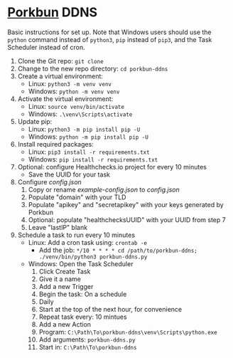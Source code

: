 # [Porkbun](https://www.porkbun.com/) DDNS

Basic instructions for set up. Note that Windows users should use the `python` command instead of `python3`, `pip` instead of `pip3`, and the Task Scheduler instead of cron.

1. Clone the Git repo: `git clone`
2. Change to the new repo directory: `cd porkbun-ddns`
3. Create a virtual environment:
	- Linux: `python3 -m venv venv`
	- Windows: `python -m venv venv`
4. Activate the virtual environment:
	- Linux: `source venv/bin/activate`
	- Windows: `.\venv\Scripts\activate`
5. Update pip:
	- Linux: `python3 -m pip install pip -U`
	- Windows: `python -m pip install pip -U`
6. Install required packages:
	- Linux: `pip3 install -r requirements.txt`
	- Windows: `pip install -r requirements.txt`
7. Optional: configure Healthchecks.io project for every 10 minutes
	- Save the UUID for your task
8. Configure *config.json*
    1. Copy or rename *example-config.json* to *config.json*
    2. Populate "domain" with your TLD
    3. Populate "apikey" and "secretapikey" with your keys generated by Porkbun
    4. Optional: populate "healthchecksUUID" with your UUID from step 7
    5. Leave "lastIP" blank
9. Schedule a task to run every 10 minutes
    - Linux: Add a cron task using: `crontab -e`
		- Add the job: `*/10 * * * * cd /path/to/porkbun-ddns; ./venv/bin/python3 porkbun-ddns.py`
    - Windows: Open the Task Scheduler
        1. Click Create Task
        2. Give it a name
        3. Add a new Trigger
        4. Begin the task: On a schedule
        5. Daily
        6. Start at the top of the next hour, for convenience
        7. Repeat task every: 10 mintues
        8. Add a new Action
        9. Program: `C:\Path\To\porkbun-ddns\venv\Scripts\python.exe`
        10. Add arguments: `porkbun-ddns.py`
        11. Start in: `C:\Path\To\porkbun-ddns`
